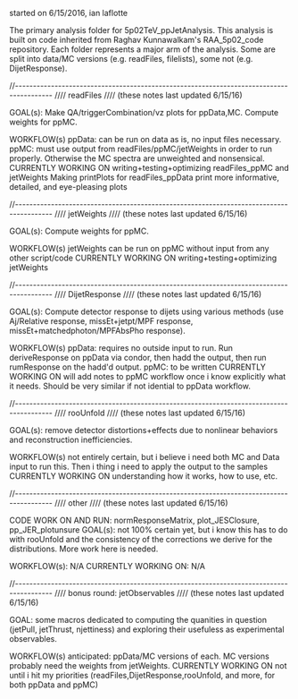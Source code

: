started on 6/15/2016, ian laflotte

The primary analysis folder for 5p02TeV_ppJetAnalysis. This analysis is built on code inherited from Raghav Kunnawalkam's RAA_5p02_code repository. Each folder represents a major arm of the analysis. Some are split into data/MC versions (e.g. readFiles, filelists), some not (e.g. DijetResponse).




//----------------------------------------------------------------------------------------
//// readFiles 
//// (these notes last updated 6/15/16)

GOAL(s): Make QA/triggerCombination/vz plots for ppData,MC. Compute weights for ppMC.

WORKFLOW(s)
ppData: can be run on data as is, no input files necessary.
ppMC: must use output from readFiles/ppMC/jetWeights in order to run properly. Otherwise the MC spectra are unweighted and nonsensical.
CURRENTLY WORKING ON
writing+testing+optimizing readFiles_ppMC and jetWeights
Making printPlots for readFiles_ppData print more informative, detailed, and eye-pleasing plots





//----------------------------------------------------------------------------------------
//// jetWeights
//// (these notes last updated 6/15/16)

GOAL(s): Compute weights for ppMC.

WORKFLOW(s)
jetWeights can be run on ppMC without input from any other script/code
CURRENTLY WORKING ON
writing+testing+optimizing jetWeights




//----------------------------------------------------------------------------------------
//// DijetResponse 
//// (these notes last updated 6/15/16)

GOAL(s): Compute detector response to dijets using various methods (use Aj/Relative response, missEt+jetpt/MPF response, missEt+matchedphoton/MPFAbsPho response).

WORKFLOW(s)
ppData: requires no outside input to run. Run deriveResponse on ppData via condor, then hadd the output, then run rumResponse on the hadd'd output.
ppMC: to be written
CURRENTLY WORKING ON
will add notes to ppMC workflow once i know explicitly what it needs. Should be very similar if not idential to ppData workflow.




//----------------------------------------------------------------------------------------
//// rooUnfold 
//// (these notes last updated 6/15/16)

GOAL(s): remove detector distortions+effects due to nonlinear behaviors and reconstruction inefficiencies. 

WORKFLOW(s)
not entirely certain, but i believe i need both MC and Data input to run this. Then i thing i need to apply the output to the samples
CURRENTLY WORKING ON
understanding how it works, how to use, etc.




//----------------------------------------------------------------------------------------
//// other
//// (these notes last updated 6/15/16)

CODE WORK ON AND RUN: normResponseMatrix, plot_JESClosure, pp_JER_plotunsure
GOAL(s): not 100% certain yet, but i know this has to do with rooUnfold and the consistency of the corrections we derive for the distributions. More work here is needed.
 
WORKFLOW(s): 
N/A
CURRENTLY WORKING ON:
N/A




//----------------------------------------------------------------------------------------
//// bonus round: jetObservables 
//// (these notes last updated 6/15/16)

GOAL: some macros dedicated to computing the quanities in question (jetPull, jetThrust, njettiness) and exploring their usefuless as experimental observables. 

WORKFLOW(s)
anticipated: ppData/MC versions of each. MC versions probably need the weights from jetWeights.
CURRENTLY WORKING ON
not until i hit my priorities (readFiles,DijetResponse,rooUnfold, and more, for both ppData and ppMC)